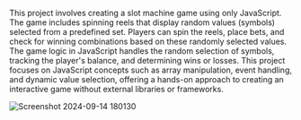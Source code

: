 This project involves creating a slot machine game using only JavaScript. The game includes spinning reels that display random values (symbols) selected from a predefined set. Players can spin the reels, place bets, and check for winning combinations based on these randomly selected values. The game logic in JavaScript handles the random selection of symbols, tracking the player's balance, and determining wins or losses. This project focuses on JavaScript concepts such as array manipulation, event handling, and dynamic value selection, offering a hands-on approach to creating an interactive game without external libraries or frameworks.






![Screenshot 2024-09-14 180130](https://github.com/user-attachments/assets/db8ebb8d-a3f3-47a6-98ba-dc101d2d9b28)

